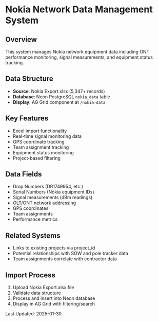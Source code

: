 # Nokia Network Data Management System

## Overview
This system manages Nokia network equipment data including ONT performance monitoring, signal measurements, and equipment status tracking.

## Data Structure
- **Source**: Nokia Export.xlsx (5,347+ records)
- **Database**: Neon PostgreSQL `nokia_data` table
- **Display**: AG Grid component at `/nokia-data`

## Key Features
- Excel import functionality
- Real-time signal monitoring data
- GPS coordinate tracking
- Team assignment tracking
- Equipment status monitoring
- Project-based filtering

## Data Fields
- Drop Numbers (DR1749954, etc.)
- Serial Numbers (Nokia equipment IDs)
- Signal measurements (dBm readings)
- OLT/ONT network addressing
- GPS coordinates
- Team assignments
- Performance metrics

## Related Systems
- Links to existing projects via project_id
- Potential relationships with SOW and pole tracker data
- Team assignments correlate with contractor data

## Import Process
1. Upload Nokia Export.xlsx file
2. Validate data structure
3. Process and insert into Neon database
4. Display in AG Grid with filtering/search

Last Updated: 2025-01-30